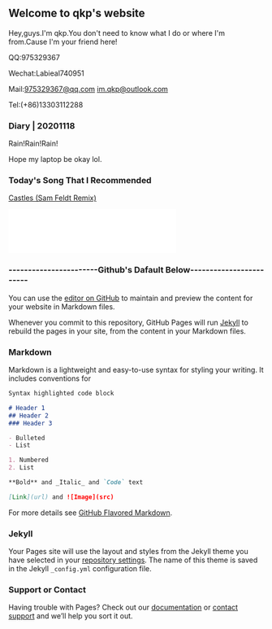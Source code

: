 ## Welcome to qkp's website

Hey,guys.I'm qkp.You don't need to know what I do or where I'm from.Cause I'm your friend here!

QQ:975329367

Wechat:Labieal740951

Mail:975329367@qq.com    im.qkp@outlook.com

Tel:(+86)13303112288

### Diary | 20201118

Rain!Rain!Rain!

Hope my laptop be okay lol.

### Today's Song That I Recommended
[Castles (Sam Feldt Remix)](https://music.163.com/song?id=1381738255&userid=410950958)

<iframe frameborder="no"
border="0" marginwidth="0" marginheight="0" width=330 height=86 
src="//music.163.com/outchain/player?type=2&id=1381738255&auto=1&height=66">
</iframe>

### -----------------------Github's Dafault Below------------------------

You can use the [editor on GitHub](https://github.com/imqkp/imqkp.github.io/edit/main/index.md) to maintain and preview the content for your website in Markdown files.

Whenever you commit to this repository, GitHub Pages will run [Jekyll](https://jekyllrb.com/) to rebuild the pages in your site, from the content in your Markdown files.

### Markdown

Markdown is a lightweight and easy-to-use syntax for styling your writing. It includes conventions for

```markdown
Syntax highlighted code block

# Header 1
## Header 2
### Header 3

- Bulleted
- List

1. Numbered
2. List

**Bold** and _Italic_ and `Code` text

[Link](url) and ![Image](src)
```

For more details see [GitHub Flavored Markdown](https://guides.github.com/features/mastering-markdown/).

### Jekyll 

Your Pages site will use the layout and styles from the Jekyll theme you have selected in your [repository settings](https://github.com/imqkp/imqkp.github.io/settings). The name of this theme is saved in the Jekyll `_config.yml` configuration file.

### Support or Contact

Having trouble with Pages? Check out our [documentation](https://docs.github.com/categories/github-pages-basics/) or [contact support](https://github.com/contact) and we’ll help you sort it out.
